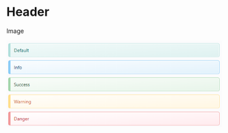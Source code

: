 <!-- TITLE: Editing and adding pages -->
<!-- SUBTITLE: Formatting and usage guide -->

# Header

Image

![Blockquotes](/uploads/blockquotes.png "Blockquotes")